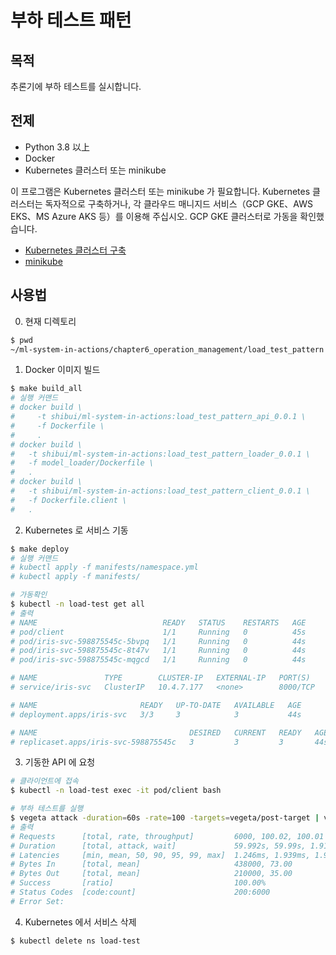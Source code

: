 # 부하 테스트 패턴

## 목적

추론기에 부하 테스트를 실시합니다.

## 전제

- Python 3.8 以上
- Docker
- Kubernetes 클러스터 또는 minikube

이 프로그램은 Kubernetes 클러스터 또는 minikube 가 필요합니다.
Kubernetes 클러스터는 독자적으로 구축하거나, 각 클라우드 매니지드 서비스（GCP GKE、AWS EKS、MS Azure AKS 등）를 이용해 주십시오.
GCP GKE 클러스터로 가동을 확인했습니다.

- [Kubernetes 클러스터 구축](https://kubernetes.io/ja/docs/setup/)
- [minikube](https://kubernetes.io/ja/docs/setup/learning-environment/minikube/)

## 사용법

0. 현재 디렉토리

```sh
$ pwd
~/ml-system-in-actions/chapter6_operation_management/load_test_pattern
```

1. Docker 이미지 빌드

```sh
$ make build_all
# 실행 커맨드
# docker build \
#     -t shibui/ml-system-in-actions:load_test_pattern_api_0.0.1 \
#     -f Dockerfile \
#     .
# docker build \
# 	-t shibui/ml-system-in-actions:load_test_pattern_loader_0.0.1 \
# 	-f model_loader/Dockerfile \
# 	.
# docker build \
# 	-t shibui/ml-system-in-actions:load_test_pattern_client_0.0.1 \
# 	-f Dockerfile.client \
# 	.
```

2. Kubernetes 로 서비스 기동

```sh
$ make deploy
# 실행 커맨드
# kubectl apply -f manifests/namespace.yml
# kubectl apply -f manifests/

# 가동확인
$ kubectl -n load-test get all
# 출력
# NAME                            READY   STATUS    RESTARTS   AGE
# pod/client                      1/1     Running   0          45s
# pod/iris-svc-598875545c-5bvpq   1/1     Running   0          44s
# pod/iris-svc-598875545c-8t47v   1/1     Running   0          44s
# pod/iris-svc-598875545c-mqgcd   1/1     Running   0          44s

# NAME               TYPE        CLUSTER-IP   EXTERNAL-IP   PORT(S)    AGE
# service/iris-svc   ClusterIP   10.4.7.177   <none>        8000/TCP   44s

# NAME                       READY   UP-TO-DATE   AVAILABLE   AGE
# deployment.apps/iris-svc   3/3     3            3           44s

# NAME                                  DESIRED   CURRENT   READY   AGE
# replicaset.apps/iris-svc-598875545c   3         3         3       44s
```

3. 기동한 API 에 요청

```sh
# 클라이언트에 접속
$ kubectl -n load-test exec -it pod/client bash

# 부하 테스트를 실행
$ vegeta attack -duration=60s -rate=100 -targets=vegeta/post-target | vegeta report -type=text
# 출력
# Requests      [total, rate, throughput]         6000, 100.02, 100.01
# Duration      [total, attack, wait]             59.992s, 59.99s, 1.915ms
# Latencies     [min, mean, 50, 90, 95, 99, max]  1.246ms, 1.939ms, 1.928ms, 2.182ms, 2.279ms, 2.72ms, 23.222ms
# Bytes In      [total, mean]                     438000, 73.00
# Bytes Out     [total, mean]                     210000, 35.00
# Success       [ratio]                           100.00%
# Status Codes  [code:count]                      200:6000
# Error Set:
```

4. Kubernetes 에서 서비스 삭제

```sh
$ kubectl delete ns load-test
```
